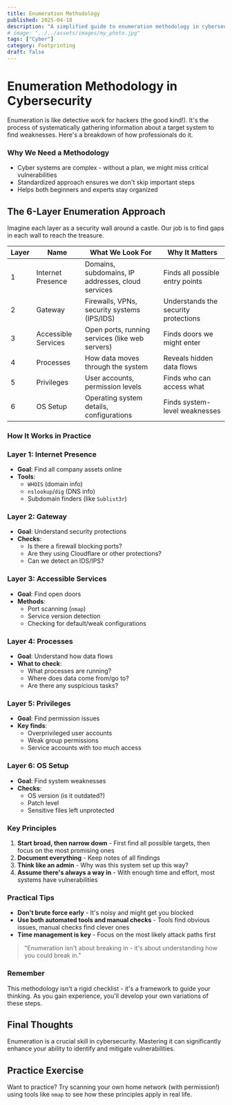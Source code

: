 ```yaml
---
title: Enumeration Methodology
published: 2025-04-18
description: "A simplified guide to enumeration methodology in cybersecurity."
# image: "../../assets/images/my_photo.jpg"
tags: ["Cyber"]
category: Footprinting
draft: false
---
```


# Enumeration Methodology in Cybersecurity
Enumeration is like detective work for hackers (the good kind!). It's the process of systematically gathering information about a target system to find weaknesses. Here's a breakdown of how professionals do it.


### **Why We Need a Methodology**
- Cyber systems are complex - without a plan, we might miss critical vulnerabilities
- Standardized approach ensures we don't skip important steps
- Helps both beginners and experts stay organized


## **The 6-Layer Enumeration Approach**
Imagine each layer as a security wall around a castle. Our job is to find gaps in each wall to reach the treasure.

| Layer | Name | What We Look For | Why It Matters |
|-------|------|------------------|---------------|
| 1 | Internet Presence | Domains, subdomains, IP addresses, cloud services | Finds all possible entry points |
| 2 | Gateway | Firewalls, VPNs, security systems (IPS/IDS) | Understands the security protections |
| 3 | Accessible Services | Open ports, running services (like web servers) | Finds doors we might enter |
| 4 | Processes | How data moves through the system | Reveals hidden data flows |
| 5 | Privileges | User accounts, permission levels | Finds who can access what |
| 6 | OS Setup | Operating system details, configurations | Finds system-level weaknesses |



### **How It Works in Practice**

### **Layer 1: Internet Presence**
- **Goal**: Find all company assets online
- **Tools**: 
  - `WHOIS` (domain info)
  - `nslookup`/`dig` (DNS info)
  - Subdomain finders (like `Sublist3r`)

### **Layer 2: Gateway**
- **Goal**: Understand security protections
- **Checks**:
  - Is there a firewall blocking ports?
  - Are they using Cloudflare or other protections?
  - Can we detect an IDS/IPS?

### **Layer 3: Accessible Services**
- **Goal**: Find open doors
- **Methods**:
  - Port scanning (`nmap`)
  - Service version detection
  - Checking for default/weak configurations

### **Layer 4: Processes**
- **Goal**: Understand how data flows
- **What to check**:
  - What processes are running?
  - Where does data come from/go to?
  - Are there any suspicious tasks?

### **Layer 5: Privileges**
- **Goal**: Find permission issues
- **Key finds**:
  - Overprivileged user accounts
  - Weak group permissions
  - Service accounts with too much access

### **Layer 6: OS Setup**
- **Goal**: Find system weaknesses
- **Checks**:
  - OS version (is it outdated?)
  - Patch level
  - Sensitive files left unprotected


### **Key Principles**
1. **Start broad, then narrow down** - First find all possible targets, then focus on the most promising ones
2. **Document everything** - Keep notes of all findings
3. **Think like an admin** - Why was this system set up this way?
4. **Assume there's always a way in** - With enough time and effort, most systems have vulnerabilities


### **Practical Tips**
- **Don't brute force early** - It's noisy and might get you blocked
- **Use both automated tools and manual checks** - Tools find obvious issues, manual checks find clever ones
- **Time management is key** - Focus on the most likely attack paths first

> "Enumeration isn't about breaking in - it's about understanding how you could break in."


### **Remember**
This methodology isn't a rigid checklist - it's a framework to guide your thinking. As you gain experience, you'll develop your own variations of these steps.

## **Final Thoughts**
Enumeration is a crucial skill in cybersecurity. Mastering it can significantly enhance your ability to identify and mitigate vulnerabilities.

## **Practice Exercise**
Want to practice? Try scanning your own home network (with permission!) using tools like `nmap` to see how these principles apply in real life.